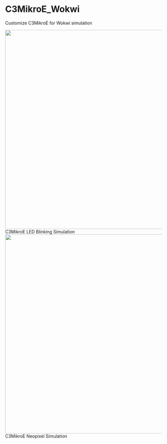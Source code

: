 # C3MikroE_Wokwi
Customize C3MikroE for Wokwi simulation


<img src= "pic/C3MikroE_WokwiLED.gif" width=640>   
C3MikroE LED Blinking Simulation

<br>
<img src= "pic/WokwiC3MikroE_WS2812LED.gif" width=640>
C3MikroE Neopixel Simulation

<br>

